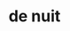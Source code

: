 ---
title: "de nuit"
description: "de nuit"
layout: shop
keywords:
  - 美食競賽
  - 台灣美食
  - 美食精選
datePublished: "2025-06-30"
dateModified: "2025-07-02"
city: "台北市"
district: "大安區"
address: "台北市大安區信義路四段175號"
phone: "0227001958"
geo: "25.033421405097084, 121.55053866400769"
google_map: "https://maps.app.goo.gl/Ya54yVc8JkWpqMnJ8"
footinder: "https://footinder.com.tw/%E5%8F%B0%E5%8C%97%E5%B8%82%E5%A4%A7%E5%AE%89%E5%8D%80/153101/"
official: "https://www.denuit.com.tw/"
award:
  - name: "500盤"
    year: "2024"
    entries:
      - dishes:
          - "市場鮮魚丨魚子醬丨淡菜"
          - "市場鮮魚丨海苔丨山椒"

---